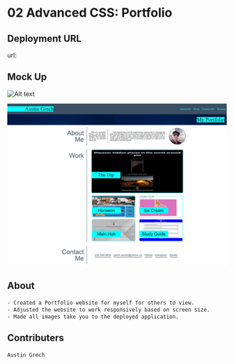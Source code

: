 # 02 Advanced CSS: Portfolio

## Deployment URL

url: 

## Mock Up

![Alt text](Assets/02-advanced-css-homework-demo.gif)

![Alt text](Assets/images/MockUpPort.png)

## About
```
- Created a Portfolio website for myself for others to view.
- Adjusted the website to work responsively based on screen size.
- Made all images take you to the deployed application.
```

## Contributers
```
Austin Grech
```